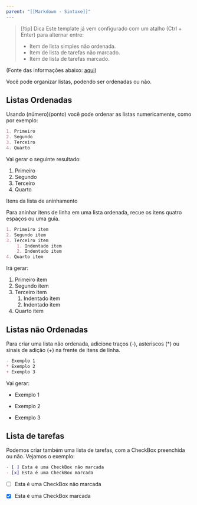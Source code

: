 ```yaml
---
parent: "[[Markdown - Sintaxe]]"
---
```


> [!tip] Dica
> Este template já vem configurado com um atalho (Ctrl + Enter) para alternar entre:
> 
> - Item de lista simples não ordenada.
> - Item de lista de tarefas não marcado.
> - Item de lista de tarefas marcado.

(Fonte das informações abaixo: [aqui](https://github.com/mende1/guia-definitivo-de-markdown/tree/master))

Você pode organizar listas, podendo ser ordenadas ou não.

## Listas Ordenadas

Usando (número)(ponto) você pode ordenar as listas numericamente, como por exemplo:

```markdown
1. Primeiro
2. Segundo
3. Terceiro
4. Quarto
```

Vai gerar o seguinte resultado:

1. Primeiro
2. Segundo
3. Terceiro
4. Quarto

Itens da lista de aninhamento

Para aninhar itens de linha em uma lista ordenada, recue os itens quatro espaços ou uma guia.

```markdown
1. Primeiro item
2. Segundo item
3. Terceiro item
    1. Indentado item
    2. Indentado item
4. Quarto item
```
Irá gerar:

1. Primeiro item
2. Segundo item
3. Terceiro item
    1. Indentado item
    2. Indentado item
4. Quarto item

## Listas não Ordenadas

Para criar uma lista não ordenada, adicione traços (-), asteriscos (*) ou sinais de adição (+) na frente de
itens de linha.
```markdown
- Exemplo 1
* Exemplo 2
+ Exemplo 3
```

Vai gerar:

- Exemplo 1
* Exemplo 2
+ Exemplo 3

## Lista de tarefas

Podemos criar também uma lista de tarefas, com a CheckBox preenchida ou não. Vejamos o exemplo:

```markdown
- [ ] Esta é uma CheckBox não marcada
- [x] Esta é uma CheckBox marcada
```

- [ ] Esta é uma CheckBox não marcada
- [x] Esta é uma CheckBox marcada


